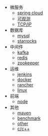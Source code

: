 * 微服务
  * [spring cloud](docs/微服务.md)
  * [可观测](docs/可观测.md)
  * [TCP/IP](docs/tcp_ip.md)
* 数据库
  * [mysql](docs/mysql.md)
  * [starrocks](docs/starrocks.md)
* 中间件
  * [kafka](docs/kafka.md)
  * [redis](docs/redis.md)
  * [zookeeper](docs/zookeeper.md)
* 运维
  * [jenkins](docs/jenkins.md)
  * [docker](docs/docker.md)
  * [rancher](docs/rancher.md)
  * [linux](docs/linux.md)
* 前端
  * [node](docs/node.md)
* 其他
  * [maven](docs/maven.md)
  * [benchmark](docs/benchmark.md)
  * [other](docs/other.md)
  * [c/c++](docs/杂/c_c++.md)

